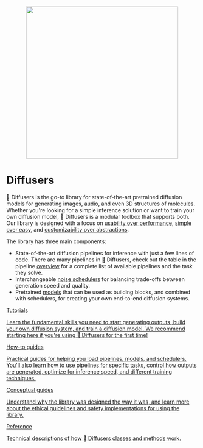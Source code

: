 <!--Copyright 2023 The HuggingFace Team. All rights reserved.

Licensed under the Apache License, Version 2.0 (the "License"); you may not use this file except in compliance with
the License. You may obtain a copy of the License at

http://www.apache.org/licenses/LICENSE-2.0

Unless required by applicable law or agreed to in writing, software distributed under the License is distributed on
an "AS IS" BASIS, WITHOUT WARRANTIES OR CONDITIONS OF ANY KIND, either express or implied. See the License for the
specific language governing permissions and limitations under the License.
-->

<p align="center">
    <br>
    <img src="https://raw.githubusercontent.com/huggingface/diffusers/77aadfee6a891ab9fcfb780f87c693f7a5beeb8e/docs/source/imgs/diffusers_library.jpg" width="400"/>
    <br>
</p>

# Diffusers

🤗 Diffusers is the go-to library for state-of-the-art pretrained diffusion models for generating images, audio, and even 3D structures of molecules. Whether you're looking for a simple inference solution or want to train your own diffusion model, 🤗 Diffusers is a modular toolbox that supports both. Our library is designed with a focus on [usability over performance](conceptual/philosophy#usability-over-performance), [simple over easy](conceptual/philosophy#simple-over-easy), and [customizability over abstractions](conceptual/philosophy#tweakable-contributorfriendly-over-abstraction).

The library has three main components:

- State-of-the-art diffusion pipelines for inference with just a few lines of code. There are many pipelines in 🤗 Diffusers, check out the table in the pipeline [overview](api/pipelines/overview) for a complete list of available pipelines and the task they solve.
- Interchangeable [noise schedulers](api/schedulers/overview) for balancing trade-offs between generation speed and quality.
- Pretrained [models](api/models) that can be used as building blocks, and combined with schedulers, for creating your own end-to-end diffusion systems.

<div class="mt-10">
  <div class="w-full flex flex-col space-y-4 md:space-y-0 md:grid md:grid-cols-2 md:gap-y-4 md:gap-x-5">
    <a class="!no-underline border dark:border-gray-700 p-5 rounded-lg shadow hover:shadow-lg" href="./tutorials/tutorial_overview"
      ><div class="w-full text-center bg-gradient-to-br from-blue-400 to-blue-500 rounded-lg py-1.5 font-semibold mb-5 text-white text-lg leading-relaxed">Tutorials</div>
      <p class="text-gray-700">Learn the fundamental skills you need to start generating outputs, build your own diffusion system, and train a diffusion model. We recommend starting here if you're using 🤗 Diffusers for the first time!</p>
    </a>
    <a class="!no-underline border dark:border-gray-700 p-5 rounded-lg shadow hover:shadow-lg" href="./using-diffusers/loading_overview"
      ><div class="w-full text-center bg-gradient-to-br from-indigo-400 to-indigo-500 rounded-lg py-1.5 font-semibold mb-5 text-white text-lg leading-relaxed">How-to guides</div>
      <p class="text-gray-700">Practical guides for helping you load pipelines, models, and schedulers. You'll also learn how to use pipelines for specific tasks, control how outputs are generated, optimize for inference speed, and different training techniques.</p>
    </a>
    <a class="!no-underline border dark:border-gray-700 p-5 rounded-lg shadow hover:shadow-lg" href="./conceptual/philosophy"
      ><div class="w-full text-center bg-gradient-to-br from-pink-400 to-pink-500 rounded-lg py-1.5 font-semibold mb-5 text-white text-lg leading-relaxed">Conceptual guides</div>
      <p class="text-gray-700">Understand why the library was designed the way it was, and learn more about the ethical guidelines and safety implementations for using the library.</p>
   </a>
    <a class="!no-underline border dark:border-gray-700 p-5 rounded-lg shadow hover:shadow-lg" href="./api/models/overview"
      ><div class="w-full text-center bg-gradient-to-br from-purple-400 to-purple-500 rounded-lg py-1.5 font-semibold mb-5 text-white text-lg leading-relaxed">Reference</div>
      <p class="text-gray-700">Technical descriptions of how 🤗 Diffusers classes and methods work.</p>
    </a>
  </div>
</div>
